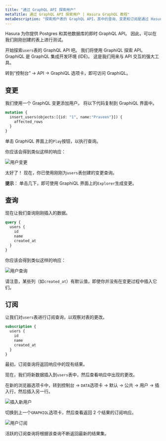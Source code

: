 ```yaml
---
title: "通过 GraphQL API 探索用户"
metaTitle: 通过 GraphQL API 探索用户 | Hasura GraphQL 教程"
metaDescription: "探索用户表的 GraphQL API，其中的查询、变更和订阅是通过 Hasura GraphQL 引擎自动生成的"
---
```


Hasura 为你提供 Postgres 和其他数据库的即时 GraphQL API。 因此，可以在我们刚刚创建的表上进行测试。

开始探索`users`表的 GraphQL API 吧。 我们将使用 GraphiQL 探索 API。 GraphiQL 是 GraphQL 集成开发环境 (IDE)。 这是我们用来与 API 交互的强大工具。

转到“控制台” -> API -> GraphiQL 选项卡，即可访问 GraphiQL。

## 变更

我们使用一个 GraphQL 变更添加用户。 将以下代码复制到 GraphiQL 界面中。

```graphql
mutation {
  insert_users(objects:[{id: "1", name:"Praveen"}]) {
    affected_rows
  }
}
```

单击 GraphiQL 界面上的`Play`按钮，以执行查询。

你应该会得到类似这样的响应：

![用户变更](https://graphql-engine-cdn.hasura.io/learn-hasura/assets/graphql-hasura/graphql-mutation-user.png)

太好了！ 现在，你已使用刚刚为`users`表创建的变更查询。

**提示**： 单击几下，即可使用 GraphiQL 界面上的`Explorer`生成变更。

## 查询

现在让我们查询刚刚插入的数据。

```graphql
query {
  users {
    id
    name
    created_at
  }
}
```

你应该会得到类似这样的响应：

![用户查询](https://graphql-engine-cdn.hasura.io/learn-hasura/assets/graphql-hasura/graphql-query-user.png)

请注意，某些列（如`created_at`）有默认值，即使你并没有在变更过程中插入它们。

## 订阅

让我们对`users`表进行订阅查询，以观察对表的更改。

```graphql
subscription {
  users {
    id
    name
    created_at
  }
}
```

最初，订阅查询将返回响应中的现有结果。

现在，我们将新数据插入到`users`表中，然后查看响应中出现的更改。

在新的浏览器选项卡中，转到控制台 -> `DATA`选项卡 -> 默认 -> 公共 -> 用户 -> 插入行，然后插入另一行。

![插入新用户](https://graphql-engine-cdn.hasura.io/learn-hasura/assets/graphql-hasura/user-insert-new-row.png)

切换到上一个`GRAPHIQL`选项卡，然后查看返回 2 个结果的订阅响应。

![用户订阅](https://graphql-engine-cdn.hasura.io/learn-hasura/assets/graphql-hasura/graphql-subscription-user.png)

活跃的订阅查询将根据该查询不断返回最新的结果集。
